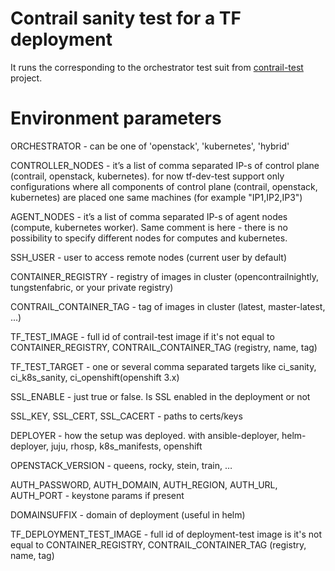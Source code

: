 # Contrail sanity test for a TF deployment

It runs the corresponding to the orchestrator test suit from [contrail-test](https://github.com/tungstenfabric/tf-test/tree/master) project.

# Environment parameters

ORCHESTRATOR - can be one of 'openstack', 'kubernetes', 'hybrid'

CONTROLLER_NODES - it’s a list of comma separated IP-s of control plane (contrail, openstack, kubernetes). for now tf-dev-test support only configurations where all components of control plane (contrail, openstack, kubernetes) are placed one same machines (for example "IP1,IP2,IP3")

AGENT_NODES - it’s a list of comma separated IP-s of agent nodes (compute, kubernetes worker). Same comment is here - there is no possibility to specify different nodes for computes and kubernetes.

SSH_USER - user to access remote nodes (current user by default)

CONTAINER_REGISTRY - registry of images in cluster (opencontrailnightly, tungstenfabric, or your private registry)

CONTRAIL_CONTAINER_TAG - tag of images in cluster (latest, master-latest, ...)

TF_TEST_IMAGE - full id of contrail-test image if it's not equal to CONTAINER_REGISTRY, CONTRAIL_CONTAINER_TAG (registry, name, tag)

TF_TEST_TARGET - one or several comma separated targets like ci_sanity, ci_k8s_sanity, ci_openshift(openshift 3.x)

SSL_ENABLE - just true or false. Is SSL enabled in the deployment or not

SSL_KEY, SSL_CERT, SSL_CACERT - paths to certs/keys

DEPLOYER - how the setup was deployed. with ansible-deployer, helm-deployer, juju, rhosp, k8s_manifests, openshift

OPENSTACK_VERSION - queens, rocky, stein, train, …

AUTH_PASSWORD, AUTH_DOMAIN, AUTH_REGION, AUTH_URL, AUTH_PORT - keystone params if present

DOMAINSUFFIX - domain of deployment (useful in helm)

TF_DEPLOYMENT_TEST_IMAGE - full id of deployment-test image is it's not equal to CONTAINER_REGISTRY, CONTRAIL_CONTAINER_TAG (registry, name, tag)
